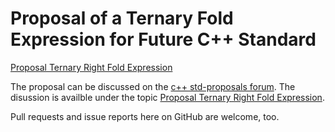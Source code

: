 # Proposal of a Ternary Fold Expression for Future C++ Standard 

[Proposal Ternary Right Fold Expression](https://github.com/zingsheim/ProposalTernaryFold/blob/master/ProposalTernaryFold.md)

The proposal can be discussed on the 
[c++ std-proposals forum](https://groups.google.com/a/isocpp.org/forum/?fromgroups#!forum/std-proposals).
The disussion is availble under the topic 
[Proposal Ternary Right Fold Expression](https://groups.google.com/a/isocpp.org/forum/#!topic/std-proposals/MhP3pHEBIkc).

Pull requests and issue reports here on GitHub are welcome, too.
